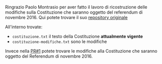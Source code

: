Ringrazio Paolo Montrasio per aver fatto il lavoro di ricostruzione delle modifiche sulla Costituzione che saranno oggetto del referendum di novembre 2016. Qui potete trovare il suo [repository originale](https://github.com/pmontrasio/costituzione)

All'interno trovate:

* ```costituzione.txt``` il testo della Costituzione **attualmente vigente**
* ```costituzione-modifiche.txt``` sono le modifiche 

Invece nella [PR#1](https://github.com/lordkada/costituzione/pull/1) potete trovare le modifiche alla Costituzione che saranno oggetto del Referendum di novembre 2016.

